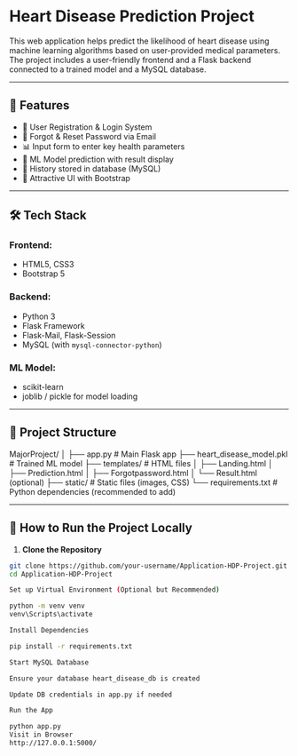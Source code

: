 # Heart Disease Prediction Project

This web application helps predict the likelihood of heart disease using machine learning algorithms based on user-provided medical parameters. The project includes a user-friendly frontend and a Flask backend connected to a trained model and a MySQL database.

---

## 🚀 Features

- 🔐 User Registration & Login System
- 🔁 Forgot & Reset Password via Email
- 📊 Input form to enter key health parameters
- 🤖 ML Model prediction with result display
- 🧾 History stored in database (MySQL)
- 🎨 Attractive UI with Bootstrap

---

## 🛠️ Tech Stack

### Frontend:
- HTML5, CSS3
- Bootstrap 5

### Backend:
- Python 3
- Flask Framework
- Flask-Mail, Flask-Session
- MySQL (with `mysql-connector-python`)

### ML Model:
- scikit-learn
- joblib / pickle for model loading

---

## 📁 Project Structure

MajorProject/
│
├── app.py # Main Flask app
├── heart_disease_model.pkl # Trained ML model
├── templates/ # HTML files
│ ├── Landing.html
│ ├── Prediction.html
│ ├── Forgotpassword.html
│ └── Result.html (optional)
├── static/ # Static files (images, CSS)
└── requirements.txt # Python dependencies (recommended to add)


---

## 🔧 How to Run the Project Locally

1. **Clone the Repository**
```bash
git clone https://github.com/your-username/Application-HDP-Project.git
cd Application-HDP-Project

Set up Virtual Environment (Optional but Recommended)

python -m venv venv
venv\Scripts\activate

Install Dependencies

pip install -r requirements.txt

Start MySQL Database

Ensure your database heart_disease_db is created

Update DB credentials in app.py if needed

Run the App

python app.py
Visit in Browser
http://127.0.0.1:5000/